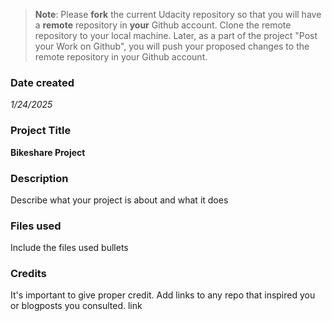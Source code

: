 >**Note**: Please **fork** the current Udacity repository so that you will have a **remote** repository in **your** Github account. Clone the remote repository to your local machine. Later, as a part of the project "Post your Work on Github", you will push your proposed changes to the remote repository in your Github account.

### Date created
_1/24/2025_

### Project Title
**Bikeshare Project**

### Description
Describe what your project is about and what it does

### Files used
Include the files used
bullets

### Credits
It's important to give proper credit. Add links to any repo that inspired you or blogposts you consulted.
link
